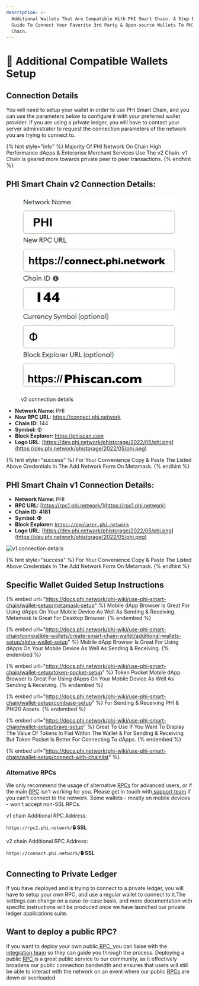 ```yaml
---
description: >-
  Additional Wallets That Are Compatible With PHI Smart Chain. A Step By Step
  Guide To Connect Your Favorite 3rd Party & Open-source Wallets To PHI Smart
  Chain.
---
```


# 🏦 Additional Compatible Wallets Setup

## Connection Details <a href="#connection-details" id="connection-details"></a>

You will need to setup your wallet in order to use PHI Smart Chain, and you can use the parameters below to configure it with your preferred wallet provider. If you are using a private ledger, you will have to contact your server administrator to request the connection parameters of the network you are trying to connect to.

{% hint style="info" %}
Majority Of PHI Network On Chain High Performance dApps & Enterprise Merchant Services Use The v2 Chain. v1 Chain is geared more towards private peer to peer transactions.&#x20;
{% endhint %}

## **PHI Smart Chain v2 Connection Details:**

<figure><img src="../../../../.gitbook/assets/D1603B0F-C32A-4275-B67A-760B286FB3DE.JPEG" alt=""><figcaption><p>v2 connection details</p></figcaption></figure>

* **Network Name:** PHI
* **New RPC URL:** https://connect.phi.network
* **Chain ID:** 144
* **Symbol:** Φ
* **Block Explorer:** https://phiscan.com
* **Logo URL**: [https://dev.phi.network/phistorage/2022/05/phi.png](https://dev.phi.network/phistorage/2022/05/phi.png)

{% hint style="success" %}
For Your Convenience Copy & Paste The Listed Above Credentials In The Add Network Form On Metamask.
{% endhint %}

## PHI Smart Chain v1 Connection Details: <a href="#nova-network-public-ledger" id="nova-network-public-ledger"></a>

* **Network Name:** PHI
* **RPC URL:** [https://rpc1.phi.network/](https://rpc1.phi.network)​
* **Chain ID: 4181**
* **Symbol: Φ**
* **Block Explorer:** [`https://explorer.phi.network`](https://explorer.phi.network)
* **Logo URL**: [https://dev.phi.network/phistorage/2022/05/phi.png](https://dev.phi.network/phistorage/2022/05/phi.png)

![v1 connection details](../../../../.gitbook/assets/IMG\_5312.PNG)

{% hint style="success" %}
For Your Convenience Copy & Paste The Listed Above Credentials In The Add Network Form On Metamask.
{% endhint %}

## Specific Wallet Guided Setup Instructions <a href="#nova-network-public-ledger" id="nova-network-public-ledger"></a>

{% embed url="https://docs.phi.network/phi-wiki/use-phi-smart-chain/wallet-setup/metamask-setup" %}
Mobile dApp Browser Is Great For Using dApps On Your Mobile Device As Well As Sending & Receiving. Metamask Is Great For Desktop Browser.&#x20;
{% endembed %}



{% embed url="https://docs.phi.network/phi-wiki/use-phi-smart-chain/compatible-wallets/create-smart-chain-wallet/additional-wallets-setup/alpha-wallet-setup" %}
Mobile dApp Browser Is Great For Using dApps On Your Mobile Device As Well As Sending & Receiving.&#x20;
{% endembed %}

{% embed url="https://docs.phi.network/phi-wiki/use-phi-smart-chain/wallet-setup/token-pocket-setup" %}
Token Pocket Mobile dApp Browser Is Great For Using dApps On Your Mobile Device As Well As Sending & Receiving.&#x20;
{% endembed %}

{% embed url="https://docs.phi.network/phi-wiki/use-phi-smart-chain/wallet-setup/coinbase-setup" %}
For Sending & Receiving PHI & PHI20 Assets.&#x20;
{% endembed %}

{% embed url="https://docs.phi.network/phi-wiki/use-phi-smart-chain/wallet-setup/brave-setup" %}
Great To Use If You Want To Display The Value Of Tokens In Fiat Within The Wallet & For Sending & Receiving But Token Pocket Is Better For Connecting To dApps.
{% endembed %}

{% embed url="https://docs.phi.network/phi-wiki/use-phi-smart-chain/wallet-setup/connect-with-chainlist" %}

### Alternative RPCs <a href="#alternative-rpcs" id="alternative-rpcs"></a>

We only recommend the usage of alternative [RPCs](https://docs.phi.network/phi-wiki/glossary#r) for advanced users, or if the main [RPC](https://docs.phi.network/phi-wiki/glossary#r) isn't working for you. Please get in touch with[ support team](https://phi.support) if you can't connect to the network. Some wallets - mostly on mobile devices - won't accept non-SSL RPCs.&#x20;

v1 chain Additional RPC Address:&#x20;

`https://rpc2.phi.network/`**🔒 SSL**

v2 chain Additional RPC Address:&#x20;

`https://connect.phi.network/`**🔒 SSL**



## Connecting to Private Ledger <a href="#connecting-to-private-ledger" id="connecting-to-private-ledger"></a>

If you have deployed and is trying to connect to a private ledger, you will have to setup your own RPC, and use a regular wallet to connect to it.The settings can change on a case-to-case basis, and more documentation with specific instructions will be produced once we have launched our private ledger applications suite.

## Want to deploy a public RPC? <a href="#want-to-deploy-a-public-rpc" id="want-to-deploy-a-public-rpc"></a>

If you want to deploy your own public[ RPC, ](https://docs.phi.network/phi-wiki/glossary#r)you can liaise with the [integration team](https://phi.support) so they can guide you through the process. Deploying a public [RPC ](https://docs.phi.network/phi-wiki/glossary#r)is a great public service to our community, as it effectively broadens our public connection bandwidth and ensures that users will still be able to interact with the network on an event where our public [RPCs](https://docs.phi.network/phi-wiki/glossary#r) are down or overloaded.
